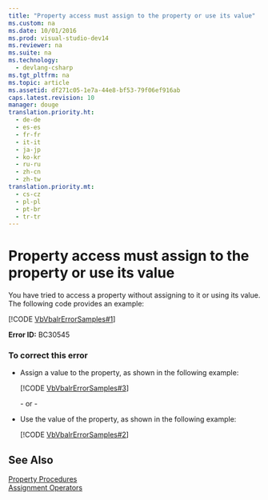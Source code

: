 ```yaml
---
title: "Property access must assign to the property or use its value"
ms.custom: na
ms.date: 10/01/2016
ms.prod: visual-studio-dev14
ms.reviewer: na
ms.suite: na
ms.technology: 
  - devlang-csharp
ms.tgt_pltfrm: na
ms.topic: article
ms.assetid: df271c05-1e7a-44e8-bf53-79f06ef916ab
caps.latest.revision: 10
manager: douge
translation.priority.ht: 
  - de-de
  - es-es
  - fr-fr
  - it-it
  - ja-jp
  - ko-kr
  - ru-ru
  - zh-cn
  - zh-tw
translation.priority.mt: 
  - cs-cz
  - pl-pl
  - pt-br
  - tr-tr
---
```

# Property access must assign to the property or use its value
You have tried to access a property without assigning to it or using its value. The following code provides an example:  
  
 [!CODE [VbVbalrErrorSamples#1](VbVbalrErrorSamples#1)]  
  
 **Error ID:** BC30545  
  
### To correct this error  
  
-   Assign a value to the property, as shown in the following example:  
  
     [!CODE [VbVbalrErrorSamples#3](VbVbalrErrorSamples#3)]  
  
     \- or -  
  
-   Use the value of the property, as shown in the following example:  
  
     [!CODE [VbVbalrErrorSamples#2](VbVbalrErrorSamples#2)]  
  
## See Also  
 [Property Procedures](../Topic/Property%20Procedures%20\(Visual%20Basic\).md)   
 [Assignment Operators](../Topic/Assignment%20Operators%20\(Visual%20Basic\).md)